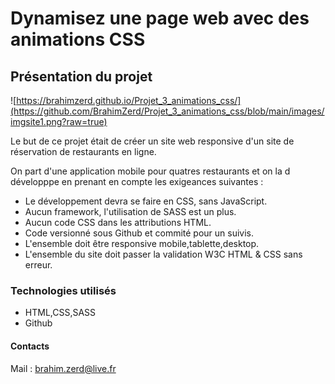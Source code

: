 # Dynamisez une page web avec des animations CSS

## Présentation du projet

![https://brahimzerd.github.io/Projet_3_animations_css/](https://github.com/BrahimZerd/Projet_3_animations_css/blob/main/images/imgsite1.png?raw=true)

Le but de ce projet était de créer un site web responsive d'un site de réservation de restaurants en ligne.

On part d'une application mobile pour quatres restaurants et on la d développpe en prenant en compte les exigeances suivantes :

* Le développement devra se faire en CSS, sans JavaScript.
* Aucun framework, l'utilisation de SASS est un plus.
* Aucun code CSS dans les attributions HTML.
* Code versionné sous Github et commité pour un suivis.
* L'ensemble doit être responsive mobile,tablette,desktop.
* L'ensemble du site doit passer la validation W3C HTML & CSS sans erreur.

### Technologies utilisés

* HTML,CSS,SASS
* Github

#### Contacts

Mail : brahim.zerd@live.fr

